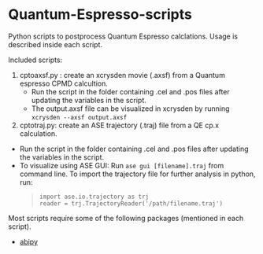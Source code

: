 # Quantum-Espresso-scripts

Python scripts to postprocess Quantum Espresso calclations. Usage is described inside each script.

Included scripts:

1. cptoaxsf.py : create an xcrysden movie (.axsf) from a Quantum
     espresso CPMD calcultion.
    * Run the script in the folder containing .cel and .pos files after updating the variables in the script.
    * The output.axsf file can be visualized in xcrysden by running `xcrysden --axsf output.axsf`
  2. cptotraj.py: create an ASE trajectory (.traj) file from a QE cp.x calculation.
 * Run the script in the folder containing .cel and .pos files after updating the variables in the script.
  *   To visualize using ASE GUI: Run `ase gui [filename].traj` from command line.
 To import the trajectory file for further analysis in python, run:
      >     import ase.io.trajectory as trj
      >     reader = trj.TrajectoryReader('/path/filename.traj')

Most scripts require some of the following packages (mentioned in each script).

 - [abipy](https://abinit.github.io/abipy/installation.html)
